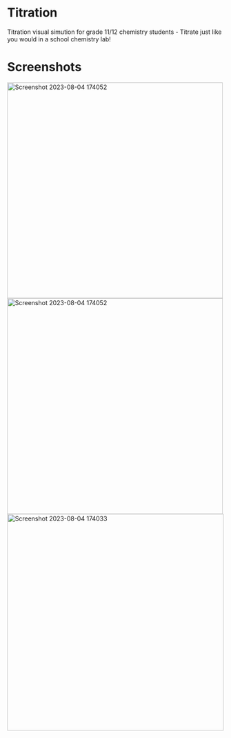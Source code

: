 # Titration

Titration visual simution for grade 11/12 chemistry students - Titrate just like you would in a school chemistry lab!

# Screenshots
<img width="500" alt="Screenshot 2023-08-04 174052" src="https://github.com/Timmylu414/Titration-Lab-Simulator/assets/75452456/897bc855-1cac-4387-ab46-eb738547b022">
<img width="500" alt="Screenshot 2023-08-04 174052" src="https://github.com/Timmylu414/Titration-Lab-Simulator/assets/75452456/12aa96bf-b922-41e1-9954-31fe0e7539ed">
<img width="502" alt="Screenshot 2023-08-04 174033" src="https://github.com/Timmylu414/Titration-Lab-Simulator/assets/75452456/43f3bf67-b6eb-489e-8613-1f4ab3ad7861">
